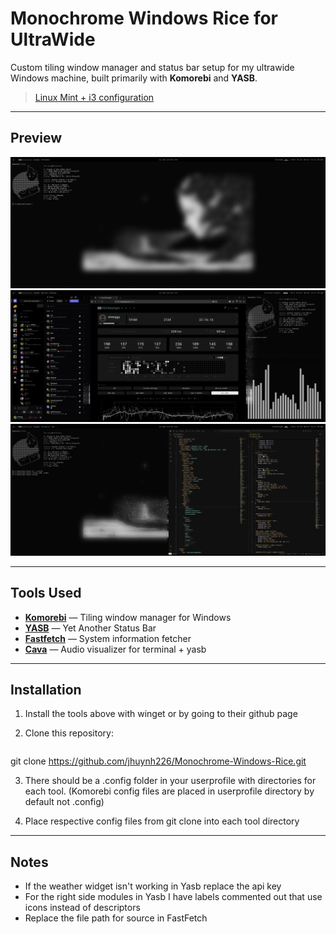 # Monochrome Windows Rice for UltraWide

Custom tiling window manager and status bar setup for my ultrawide Windows machine, built primarily with **Komorebi** and **YASB**.

> [Linux Mint + i3 configuration](https://github.com/jhuynh226/Monochrome-Dots-i3)

---

## Preview
![Full Terminal View](./Screenshots/Full%20Screen%20Terminal%20Photo.png)
![Media Browsing](./Screenshots/Media%20Browsing.png)
![Terminal + VSCode](./Screenshots/Terminal%20+%20VsCode.png)

---

## Tools Used
- **[Komorebi](https://github.com/LGUG2Z/komorebi)** — Tiling window manager for Windows  
- **[YASB](https://github.com/amnweb/yasb)** — Yet Another Status Bar  
- **[Fastfetch](https://github.com/fastfetch-cli/fastfetch)** — System information fetcher  
- **[Cava](https://github.com/karlstav/cava)** — Audio visualizer for terminal + yasb

---

## Installation
1. Install the tools above with winget or by going to their github page

2. Clone this repository:
   ```powershell
git clone https://github.com/jhuynh226/Monochrome-Windows-Rice.git

3. There should be a .config folder in your userprofile with directories for each tool. (Komorebi config files are placed in userprofile directory by default not .config)

4. Place respective config files from git clone into each tool directory

---

## Notes
- If the weather widget isn't working in Yasb replace the api key
- For the right side modules in Yasb I have labels commented out that use icons instead of descriptors
- Replace the file path for source in FastFetch